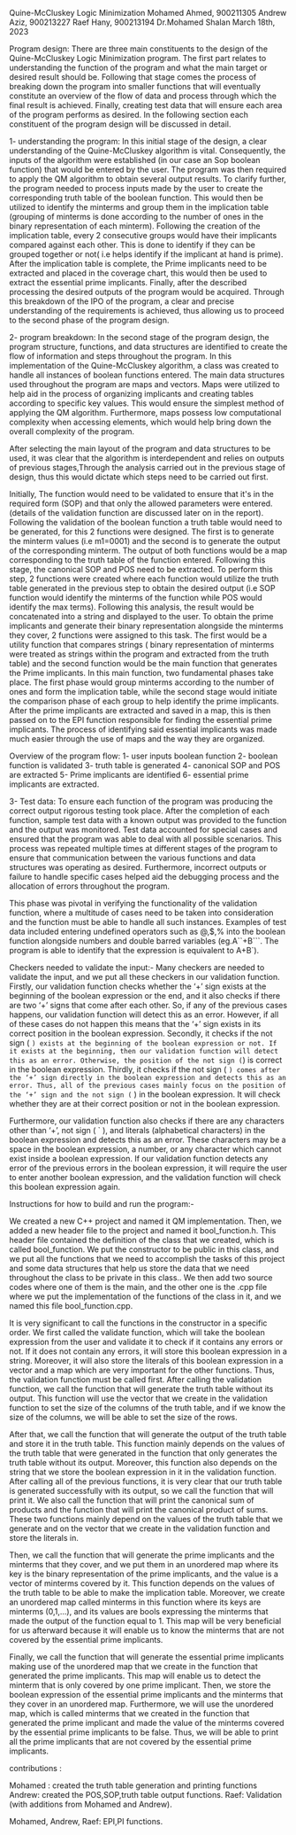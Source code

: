 




Quine-McCluskey Logic Minimization
Mohamed Ahmed, 900211305
Andrew Aziz, 900213227
Raef Hany, 900213194
Dr.Mohamed Shalan
March 18th, 2023














Program design:
There are three main constituents to the design of the Quine-McCluskey Logic Minimization program. The first part relates to understanding the function of the program and what the main target or desired result should be. Following that stage comes the process of breaking down the program into smaller functions that will eventually constitute  an overview of the flow of data and process through which the final result is achieved. Finally, creating test data that will ensure each area of the program performs as desired.  In the following section each constituent of the program design will be discussed in detail. 

1-  understanding the program:
In this initial stage of the design, a clear understanding of the Quine-McCluskey algorithm is vital. Consequently, the inputs of the algorithm were established (in our case an Sop boolean function) that would be entered by the user. The program was then required to apply the QM algorithm to obtain several output results. To clarify further, the program needed to process inputs made by the user to create the corresponding truth table of the boolean function. This would then be utilized to identify the minterms and group them in the implication table (grouping of minterms is done according to the number of ones in the binary representation of each minterm). Following the creation of the implication table, every 2 consecutive groups would have their implicants compared against each other. This is done to identify if they can be grouped together or not( i.e helps identify if the implicant at hand is prime). After the implication table is complete, the Prime implicants need to be extracted and placed in the coverage chart, this would then be used to extract the essential prime implicants. Finally, after the described processing the desired outputs of the program would be acquired. Through this breakdown of the IPO of the program, a clear and precise understanding of the requirements is achieved, thus allowing us to proceed to the second phase of the program design. 

2- program breakdown: 
In the second stage of the program design, the program structure, functions, and data structures are identified to create the flow of information and steps throughout the program. In this implementation of the Quine-McCluskey algorithm, a class was created to handle all instances of boolean functions entered. The main data structures used throughout the program are maps and vectors. Maps were utilized to help aid in the process of organizing implicants and creating tables according to specific key values. This would ensure the simplest method of applying the QM algorithm. Furthermore, maps possess low computational complexity when accessing elements, which would help bring down the overall complexity of the program. 

After selecting the main layout of the program and data structures to be used, it was clear that the algorithm is interdependent and relies on outputs of previous stages,Through the analysis carried out in the previous stage of design, thus this would dictate which steps need to be carried out first.

Initially, The function would need to be validated to ensure that it's in the required form (SOP) and that only the allowed parameters were entered. (details of the validation function are discussed later on in the report).  Following the validation of the boolean function a truth table would need to be generated, for this 2 functions were designed. The first is to generate the minterm values (i.e m1=0001) and the second is to generate the output of the corresponding minterm. The output of both functions would be a map corresponding to the truth table of the function entered.  Following this stage, the canonical SOP and POS need to be extracted. To perform this step, 2 functions were created where each function would utilize the truth table generated in the previous step to obtain the desired output (i.e SOP function would identify the minterms of the function while POS would identify the max terms). Following this analysis, the result would be concatenated into a string and displayed to the user. To obtain the prime implicants and generate their binary representation alongside the minterms they cover, 2 functions were assigned to this task. The first would be a utility function that compares strings ( binary representation of minterms were treated as strings within the program and extracted from the truth table) and the second function would be the main function that generates the Prime implicants. In this main function, two fundamental phases take place. The first phase would group minterms according to the number of ones and form the implication table, while the second stage would initiate the comparison phase of each group to help identify the prime implicants. After the prime implicants are extracted and saved in a map, this is then passed on to the EPI function responsible for finding the essential prime implicants. The process of identifying said essential implicants was made much easier through the use of maps and the way they are organized. 

Overview of the program flow: 
1- user inputs boolean function 
2- boolean function is validated
3- truth table is generated 
4- canonical SOP and POS are extracted 
5- Prime implicants are identified
6- essential prime implicants are extracted. 


3- Test data: 
To ensure each function of the program was producing the correct output rigorous testing took place. After the completion of each function, sample test data with a known output was provided to the function and the output was monitored. Test data accounted for special cases and ensured that the program was able to deal with all possible scenarios. This process was repeated multiple times at different stages of the program to ensure that communication between the various functions and data structures was operating as desired. Furthermore, incorrect outputs or failure to handle specific cases helped aid the debugging process and the allocation of errors throughout the program. 

This phase was pivotal in verifying the functionality of the validation function, where a multitude of cases need to be taken into consideration and the function must be able to handle all such instances. Examples of test data included entering undefined operators such as @,$,% into the boolean function alongside numbers and double barred variables (eg.A``+B```. The program is able to identify that the expression is equivalent to A+B`).


Checkers needed to validate the input:-
Many checkers are needed to validate the input, and we put all these checkers in our validation function. Firstly, our validation function checks whether the ‘+’ sign exists at the beginning of the boolean expression or the end, and it also checks if there are two ‘+’ signs that come after each other. So, if any of the previous cases happens, our validation function will detect this as an error. However, if all of these cases do not happen this means that the ‘+’ sign exists in its correct position in the boolean expression. Secondly, it checks if the not sign ( ` ) exists at the beginning of the boolean expression or not. If it exists at the beginning, then our validation function will detect this as an error. Otherwise, the position of the not sign ( `) is correct in the boolean expression. Thirdly, it checks if the not sign ( ` ) comes after the ‘+’ sign directly in the boolean expression and detects this as an error. Thus, all of the previous cases mainly focus on the position of the ‘+’ sign and the not sign ( ` ) in the boolean expression. It will check whether they are at their correct position or not in the boolean expression. 

Furthermore, our validation function also checks if there are any characters other than ‘+’, not sign ( ` ), and literals (alphabetical characters) in the boolean expression and detects this as an error. These characters may be a space in the boolean expression, a number, or any character which cannot exist inside a boolean expression. If our validation function detects any error of the previous errors in the boolean expression, it will require the user to enter another boolean expression, and the validation function will check this boolean expression again. 

Instructions for how to build and run the program:-

We created a new C++ project and named it QM implementation. Then, we added a new header file to the project and named it bool_function.h. This header file contained the definition of the class that we created, which is called bool_function. We put the constructor to be public in this class, and we put all the functions that we need to accomplish the tasks of this project and some data structures that help us store the data that we need throughout the class to be private in this class.. We then add two source codes where one of them is the main, and the other one is the .cpp file where we put the implementation of the functions of the class in it, and we named this file bool_function.cpp.

 It is very significant to call the functions in the constructor in a specific order. We first called the validate function, which will take the boolean expression from the user and validate it to check if it contains any errors or not. If it does not contain any errors, it will store this boolean expression in a string. Moreover, it will also store the literals of this boolean expression in a vector and a map which are very important for the other functions. Thus, the validation function must be called first. After calling the validation function, we call the function that will generate the truth table without its output. This function will use the vector that we create in the validation function to set the size of the columns of the truth table, and if we know the size of the columns, we will be able to set the size of the rows. 

After that, we call the function that will generate the output of the truth table and store it in the truth table. This function mainly depends on the values of the truth table that were generated in the function that only generates the truth table without its output. Moreover, this function also depends on the string that we store the boolean expression in it in the validation function. After calling all of the previous functions, it is very clear that our truth table is generated successfully with its output, so we call the function that will print it. We also call the function that will print the canonical sum of products and the function that will print the canonical product of sums. These two functions mainly depend on the values of the truth table that we generate and on the vector that we create in the validation function and store the literals in.

Then, we call the function that will generate the prime implicants and the minterms that they cover, and we put them in an unordered map where its key is the binary representation of the prime implicants, and the value is a vector of minterms covered by it. This function depends on the values of the truth table to be able to make the implication table. Moreover, we create an unordered map called minterms in this function where its keys are minterms (0,1,...), and its values are bools expressing the minterms that made the output of the function equal to 1. This map will be very beneficial for us afterward because it will enable us to know the minterms that are not covered by the essential prime implicants. 

Finally, we call the function that will generate the essential prime implicants making use of the unordered map that we create in the function that generated the prime implicants. This map will enable us to detect the minterm that is only covered by one prime implicant. Then, we store the boolean expression of the essential prime implicants and the minterms that they cover in an unordered map. Furthermore, we will use the unordered map, which is called minterms that we created in the function that generated the prime implicant and made the value of the minterms covered by the essential prime implicants to be false. Thus, we will be able to print all the prime implicants that are not covered by the essential prime implicants.




contributions : 

Mohamed : created the truth table generation and printing functions
Andrew: created the POS,SOP,truth table output functions. 
Raef: Validation (with additions from Mohamed and Andrew).

Mohamed, Andrew, Raef:  EPI,PI functions.
